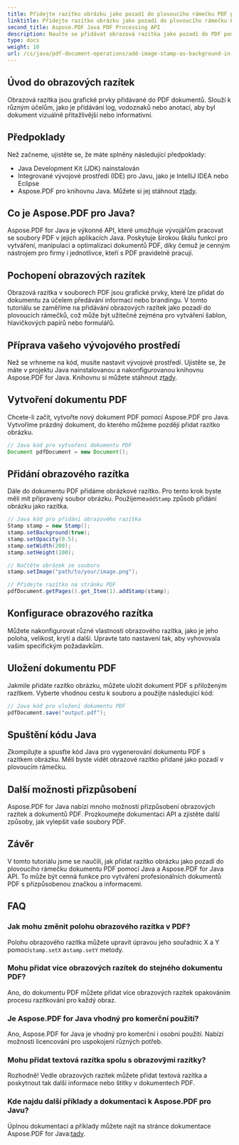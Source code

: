 ```yaml
---
title: Přidejte razítko obrázku jako pozadí do plovoucího rámečku PDF pomocí Javy
linktitle: Přidejte razítko obrázku jako pozadí do plovoucího rámečku PDF pomocí Javy
second_title: Aspose.PDF Java PDF Processing API
description: Naučte se přidávat obrazová razítka jako pozadí do PDF pomocí Java a Aspose.PDF pro Java. Podrobný průvodce s příklady kódu pro přizpůsobenou značku a informace.
type: docs
weight: 10
url: /cs/java/pdf-document-operations/add-image-stamp-as-background-in-floating-box-of-pdf-using-java/
---
```


## Úvod do obrazových razítek

Obrazová razítka jsou grafické prvky přidávané do PDF dokumentů. Slouží k různým účelům, jako je přidávání log, vodoznaků nebo anotací, aby byl dokument vizuálně přitažlivější nebo informativní.

## Předpoklady

Než začneme, ujistěte se, že máte splněny následující předpoklady:

- Java Development Kit (JDK) nainstalován
- Integrované vývojové prostředí (IDE) pro Javu, jako je IntelliJ IDEA nebo Eclipse
-  Aspose.PDF pro knihovnu Java. Můžete si jej stáhnout z[tady](https://releases.aspose.com/pdf/java/).

## Co je Aspose.PDF pro Java?

Aspose.PDF for Java je výkonné API, které umožňuje vývojářům pracovat se soubory PDF v jejich aplikacích Java. Poskytuje širokou škálu funkcí pro vytváření, manipulaci a optimalizaci dokumentů PDF, díky čemuž je cenným nástrojem pro firmy i jednotlivce, kteří s PDF pravidelně pracují.

## Pochopení obrazových razítek

Obrazová razítka v souborech PDF jsou grafické prvky, které lze přidat do dokumentu za účelem předávání informací nebo brandingu. V tomto tutoriálu se zaměříme na přidávání obrazových razítek jako pozadí do plovoucích rámečků, což může být užitečné zejména pro vytváření šablon, hlavičkových papírů nebo formulářů.

## Příprava vašeho vývojového prostředí

 Než se vrhneme na kód, musíte nastavit vývojové prostředí. Ujistěte se, že máte v projektu Java nainstalovanou a nakonfigurovanou knihovnu Aspose.PDF for Java. Knihovnu si můžete stáhnout z[tady](https://releases.aspose.com/pdf/java/).

## Vytvoření dokumentu PDF

Chcete-li začít, vytvořte nový dokument PDF pomocí Aspose.PDF pro Java. Vytvoříme prázdný dokument, do kterého můžeme později přidat razítko obrázku.

```java
// Java kód pro vytvoření dokumentu PDF
Document pdfDocument = new Document();
```

## Přidání obrazového razítka

 Dále do dokumentu PDF přidáme obrázkové razítko. Pro tento krok byste měli mít připravený soubor obrázku. Použijeme`addStamp` způsob přidání obrázku jako razítka.

```java
// Java kód pro přidání obrazového razítka
Stamp stamp = new Stamp();
stamp.setBackground(true);
stamp.setOpacity(0.5);
stamp.setWidth(200);
stamp.setHeight(100);

// Načtěte obrázek ze souboru
stamp.setImage("path/to/your/image.png");

// Přidejte razítko na stránku PDF
pdfDocument.getPages().get_Item(1).addStamp(stamp);
```

## Konfigurace obrazového razítka

Můžete nakonfigurovat různé vlastnosti obrazového razítka, jako je jeho poloha, velikost, krytí a další. Upravte tato nastavení tak, aby vyhovovala vašim specifickým požadavkům.

## Uložení dokumentu PDF

Jakmile přidáte razítko obrázku, můžete uložit dokument PDF s přiloženým razítkem. Vyberte vhodnou cestu k souboru a použijte následující kód:

```java
// Java kód pro uložení dokumentu PDF
pdfDocument.save("output.pdf");
```

## Spuštění kódu Java

Zkompilujte a spusťte kód Java pro vygenerování dokumentu PDF s razítkem obrázku. Měli byste vidět obrazové razítko přidané jako pozadí v plovoucím rámečku.

## Další možnosti přizpůsobení

Aspose.PDF for Java nabízí mnoho možností přizpůsobení obrazových razítek a dokumentů PDF. Prozkoumejte dokumentaci API a zjistěte další způsoby, jak vylepšit vaše soubory PDF.

## Závěr

V tomto tutoriálu jsme se naučili, jak přidat razítko obrázku jako pozadí do plovoucího rámečku dokumentu PDF pomocí Java a Aspose.PDF for Java API. To může být cenná funkce pro vytváření profesionálních dokumentů PDF s přizpůsobenou značkou a informacemi.

## FAQ

### Jak mohu změnit polohu obrazového razítka v PDF?

 Polohu obrazového razítka můžete upravit úpravou jeho souřadnic X a Y pomocí`stamp.setX` a`stamp.setY` metody.

### Mohu přidat více obrazových razítek do stejného dokumentu PDF?

Ano, do dokumentu PDF můžete přidat více obrazových razítek opakováním procesu razítkování pro každý obraz.

### Je Aspose.PDF for Java vhodný pro komerční použití?

Ano, Aspose.PDF for Java je vhodný pro komerční i osobní použití. Nabízí možnosti licencování pro uspokojení různých potřeb.

### Mohu přidat textová razítka spolu s obrazovými razítky?

Rozhodně! Vedle obrazových razítek můžete přidat textová razítka a poskytnout tak další informace nebo štítky v dokumentech PDF.

### Kde najdu další příklady a dokumentaci k Aspose.PDF pro Javu?

 Úplnou dokumentaci a příklady můžete najít na stránce dokumentace Aspose.PDF for Java:[tady](https://reference.aspose.com/pdf/java/).